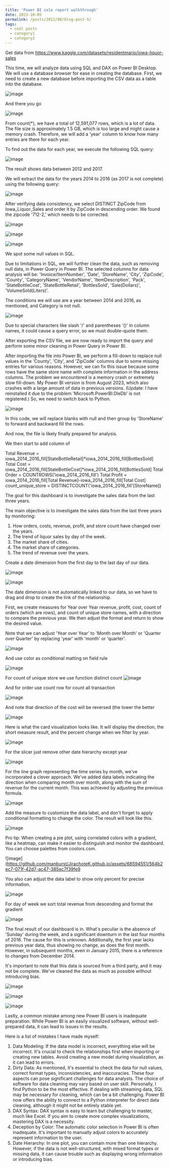 ```yaml
---
title: 'Power BI sale report walkthrough'
date: 2023-10-05
permalink: /posts/2012/08/blog-post-5/
tags:
  - cool posts
  - category1
  - category2
---
```


Get data from https://www.kaggle.com/datasets/residentmario/iowa-liquor-sales

This time, we will analyze data using SQL and DAX on Power BI Desktop.
We will use a database browser for ease in creating the database. First, we need to create a new database before importing the CSV data as a table into the database.

![image](https://github.com/manburst/JirachoteK.github.io/assets/68594551/18b6a5b2-4fc9-4fa0-8c1c-a46c788d0d47)

And there you go

![image](https://github.com/manburst/JirachoteK.github.io/assets/68594551/5b976b32-3dc4-4edd-9d09-9f1d77ef5bcb)

From count(*), we have a total of 12,591,077 rows, which is a lot of data. The file size is approximately 1.5 GB, which is too large and might cause a memory crash. Therefore, we will add a 'year' column to know how many entries are there for each year.

To find out the data for each year, we execute the following SQL query:


![image](https://github.com/manburst/JirachoteK.github.io/assets/68594551/58907392-5835-4cfd-85ad-f28b179d59e2)


The result shows data between 2012 and 2017.


We will extract the data for the years 2014 to 2016 (as 2017 is not complete) using the following query:

![image](https://github.com/manburst/JirachoteK.github.io/assets/68594551/efa322c2-ffd5-4978-bc72-0875cdf3fe29)

After verifying data consistency, we select DISTINCT ZipCode from Iowa_Liquor_Sales and order it by ZipCode in descending order. We found the zipcode '712-2,' which needs to be corrected.

![image](https://github.com/manburst/JirachoteK.github.io/assets/68594551/4056b1ff-4cda-414b-953f-19d4dc5001f2)

![image](https://github.com/manburst/JirachoteK.github.io/assets/68594551/51d09459-f9f9-4609-8c02-ea18cfc45784)

![image](https://github.com/manburst/JirachoteK.github.io/assets/68594551/67b7d1c2-e1f0-4a00-bf56-4d5d12856880)



We spot some null values in SQL.

Due to limitations in SQL, we will further clean the data, such as removing null data, in Power Query in Power BI. The selected columns for data analysis will be: 'Invoice/ItemNumber', 'Date', 'StoreName', 'City', 'ZipCode', 'County', 'CategoryName', 'VendorName', 'ItemDescription', 'Pack', 'StateBottleCost', 'StateBottleRetail', 'BottlesSold', 'Sale(Dollars)', 'VolumeSold(Liters)'.

The conditions we will use are a year between 2014 and 2016, as mentioned, and Category is not null.

![image](https://github.com/manburst/JirachoteK.github.io/assets/68594551/9729ac70-1a0c-4ec2-9ad2-9364bd6f4b2a)


Due to special characters like slash '/' and parentheses '()' in column names, it could cause a query error, so we must double-quote them.

After exporting the CSV file, we are now ready to import the query and perform some minor cleaning in Power Query in Power BI.

After importing the file into Power BI, we perform a fill-down to replace null values in the 'County', 'City', and 'ZipCode' columns due to some missing entries for various reasons. However, we can fix this issue because some rows have the same store name with complete information in the address columns. The problem we encountered is a memory crash or extremely slow fill-down. My Power BI version is from August 2023, which also crashes with a large amount of data in previous versions. (Update: I have reinstalled it due to the problem 'Microsoft.PowerBI.OleDb' is not registered.) So, we need to switch back to Python.



![image](https://github.com/manburst/JirachoteK.github.io/assets/68594551/5a22abac-a2ad-494e-9cf2-a7fefb05bdd8)


In this code, we will replace blanks with null and then group by 'StoreName' to forward and backward fill the rows.

And now, the file is likely finally prepared for analysis.

We then start to add column of

Total Revenue = iowa_2014_2016_fill[StateBottleRetail]*iowa_2014_2016_fill[BottlesSold]
Total Cost = iowa_2014_2016_fill[StateBottleCost]*iowa_2014_2016_fill[BottlesSold]
Total Order = COUNTROWS('iowa_2014_2016_fill')
Total Profit = iowa_2014_2016_fill[Total Revenue]-iowa_2014_2016_fill[Total Cost]
count_unique_store = DISTINCTCOUNT('iowa_2014_2016_fill'[StoreName])


The goal for this dashboard is to investigate the sales data from the last three years.

The main objective is to investigate the sales data from the last three years by monitoring:


1.	How orders, costs, revenue, profit, and store count have changed over the years.
2.	The trend of liquor sales by day of the week.
3.	The market share of cities.
4.	The market share of categories.
5.	The trend of revenue over the years.


Create a date dimension from the first day to the last day of our data.

![image](https://github.com/manburst/JirachoteK.github.io/assets/68594551/abf0bced-2b44-477a-aaf7-c783084a0a18)

![image](https://github.com/manburst/JirachoteK.github.io/assets/68594551/23739e18-7d99-4dec-8cb8-5e6d3263c590)

The date dimension is not automatically linked to our data, so we have to drag and drop to create the link of the relationship.




First, we create measures for Year over Year revenue, profit, cost, count of orders (which are rows), and count of unique store names, with a direction to compare the previous year. We then adjust the format and return to show the desired value.

Note that we can adjust 'Year over Year' to 'Month over Month' or 'Quarter over Quarter' by replacing 'year' with 'month' or 'quarter'.

![image](https://github.com/manburst/JirachoteK.github.io/assets/68594551/fe2dbb15-0558-4200-9e4a-2808eeb192b1)

And use color as conditional matting on field rule

![image](https://github.com/manburst/JirachoteK.github.io/assets/68594551/d1880de5-578c-4090-b004-748b237e5cac)

For count of unique store we use function distinct count
![image](https://github.com/manburst/JirachoteK.github.io/assets/68594551/a256af0a-abee-4e06-a5e5-1fb589242740)

And for order use count row for count all transaction

![image](https://github.com/manburst/JirachoteK.github.io/assets/68594551/94e86505-e96b-4195-8b95-fb663716f4b2)

And note that direction of the cost will be reversed (the lower the better

![image](https://github.com/manburst/JirachoteK.github.io/assets/68594551/b628a31a-41a4-4e29-8a52-57cb90938585)


Here is what the card visualization looks like. It will display the direction, the short measure result, and the percent change when we filter by year.

![image](https://github.com/manburst/JirachoteK.github.io/assets/68594551/242513ca-318b-47f4-ab48-110e6fe38a3a)

For the slicer just remove other date hierarchy except year

![image](https://github.com/manburst/JirachoteK.github.io/assets/68594551/a02902cf-ba43-4469-bc4f-43d2c88fff86)

For the line graph representing the time series by month, we've incorporated a clever approach. We've added data labels indicating the direction when comparing month over month, along with the sum of revenue for the current month. This was achieved by adjusting the previous formula.

![image](https://github.com/manburst/JirachoteK.github.io/assets/68594551/c229207b-dbcf-4965-a604-59034a4960c6)

Add the measure to customize the data label, and don't forget to apply conditional formatting to change the color. The result will look like this.

![image](https://github.com/manburst/JirachoteK.github.io/assets/68594551/d92bcf02-440e-486c-9a8e-1bc5712f4314)

Pro tip: When creating a pie plot, using correlated colors with a gradient, like a heatmap, can make it easier to distinguish and monitor the dashboard. You can choose palettes from coolors.com.

![image](https://github.com/manburst/JirachoteK.github.io/assets/68594551/564b2ec7-071f-42d7-ac47-385ec7f39fe9

You also can adjust the data label to show only percent for precise information.

![image](https://github.com/manburst/JirachoteK.github.io/assets/68594551/e8ed52ed-ff24-4916-bd2e-e349c2b0a1e3)

For day of week we sort total revenue from descending and format the gradient

![image](https://github.com/manburst/JirachoteK.github.io/assets/68594551/cd3002ba-348e-4528-b59c-059fb81c9588)

The final result of our dashboard is in. What's peculiar is the absence of 'Sunday' during the week, and a significant downturn in the last four months of 2016. The cause for this is unknown. Additionally, the first year lacks previous year data, thus showing no change, as does the first month. However, in subsequent months, even in January 2015, there is a reference to changes from December 2014.

It's important to note that this data is sourced from a third party, and it may not be complete. We've cleaned the data as much as possible without introducing bias.

![image](https://github.com/manburst/JirachoteK.github.io/assets/68594551/4bf5acca-0458-4eed-8cd8-65915a0b9503)

![image](https://github.com/manburst/JirachoteK.github.io/assets/68594551/6e69a6e1-7aed-4c44-85e6-55f84784dae3)

![image](https://github.com/manburst/JirachoteK.github.io/assets/68594551/198b4ecd-5272-4d84-b123-0303c6a0dbb7)

Lastly, a common mistake among new Power BI users is inadequate preparation. While Power BI is an easily visualized software, without well-prepared data, it can lead to issues in the results.

Here is a list of mistakes I have made myself:


1.	Data Modeling: If the data model is incorrect, everything else will be incorrect. It's crucial to check the relationships first when importing or creating new tables. Avoid creating a new model during visualization, as it can lead to errors.
2.	Dirty Data: As mentioned, it's essential to check the data for null values, correct format types, inconsistencies, and inaccuracies. These four aspects can pose significant challenges for data analysts. The choice of software for data cleaning may vary based on user skill. Personally, I find Python to be the most effective. If dealing with streaming data, SQL may be necessary for cleaning, which can be a bit challenging. Power BI now offers the ability to connect to a Python interpreter for direct data cleaning, although it might not be entirely stable yet.
3.	DAX Syntax: DAX syntax is easy to learn but challenging to master, much like Excel. If you aim to create more complex visualizations, mastering DAX is a necessity.
4.	Deception by Color: The automatic color selection in Power BI is often inadequate. It's important to manually adjust colors to accurately represent information to the user.
5.	Date Hierarchy: In one plot, you can contain more than one hierarchy. However, if the data is not well-structured, with mixed format types or missing data, it can cause trouble such as displaying wrong information or introducing bias.
